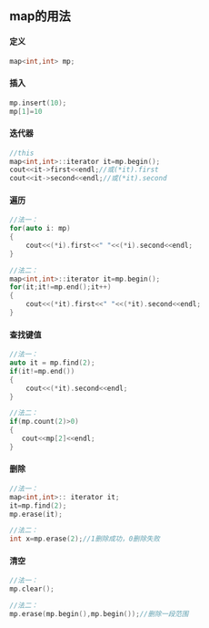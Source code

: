 ## map的用法
#### 定义
```cpp
map<int,int> mp;
```
#### 插入
```cpp
mp.insert(10);
mp[1]=10
```

#### 迭代器
```cpp
//this
map<int,int>::iterator it=mp.begin();
cout<<it->first<<endl;//或(*it).first
cout<<it->second<<endl;//或(*it).second
```

#### 遍历
```cpp
//法一：
for(auto i: mp)
{
    cout<<(*i).first<<" "<<(*i).second<<endl;
}

//法二：
map<int,int>::iterator it=mp.begin();
for(it;it!=mp.end();it++)
{
    cout<<(*it).first<<" "<<(*it).second<<endl;
}
```


#### 查找键值
```cpp
//法一：
auto it = mp.find(2);
if(it!=mp.end())
{
    cout<<(*it).second<<endl;
}

//法二：
if(mp.count(2)>0)
{
   cout<<mp[2]<<endl;
}
```

#### 删除
```cpp
//法一：
map<int,int>:: iterator it;
it=mp.find(2);
mp.erase(it);

//法二：
int x=mp.erase(2);//1删除成功，0删除失败
```

#### 清空
```cpp
//法一：
mp.clear();

//法二：
mp.erase(mp.begin(),mp.begin());//删除一段范围
```